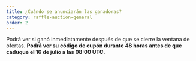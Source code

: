 ```yaml
---
title: ¿Cuándo se anunciarán las ganadoras?
category: raffle-auction-general
order: 2
---
```


Podrá ver si ganó inmediatamente después de que se cierre la ventana de ofertas. **Podrá ver su código de cupón durante 48 horas antes de que caduque el 16 de julio a las 08:00 UTC.**
